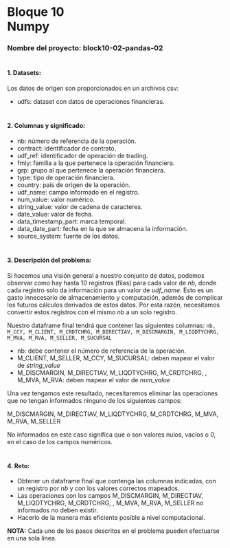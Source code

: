 # **Bloque 10 <br> Numpy**

### **Nombre del proyecto:** block10-02-pandas-02

#

#### **1. Datasets:**

Los datos de origen son proporcionados en un archivos csv:

- udfs: dataset con datos de operaciones financieras.

#

#### **2. Columnas y significado:**

- nb: número de referencia de la operación.
- contract: identificador de contrato.
- udf_ref: identificador de operación de trading.
- fmly: familia a la que pertenece la operación financiera.
- grp: grupo al que pertenece la operación financiera.
- type: tipo de operación financiera.
- country: país de origen de la operación.
- udf_name: campo informado en el registro.
- num_value: valor numérico.
- string_value: valor de cadena de caracteres.
- date_value: valor de fecha.
- data_timestamp_part: marca temporal.
- data_date_part: fecha en la que se almacena la información.
- source_system: fuente de los datos.

#

#### **3. Descripción del problema:**

Si hacemos una visión general a nuestro conjunto de datos, podemos observar como hay hasta 10 registros (filas) para cada valor de *nb*, donde cada registro solo da información para un valor de *udf_name*. Esto es un gasto innecesario de almacenamiento y computación, además de complicar los futuros cálculos derivados de estos datos. Por esta razón, necesitamos convertir estos registros con el mismo *nb* a un solo registro.

Nuestro dataframe final tendrá que contener las siguientes columnas: `nb, M_CCY, M_CLIENT, M_CRDTCHRG, M_DIRECTIAV, M_DISCMARGIN, M_LIQDTYCHRG, M_MVA, M_RVA, M_SELLER, M_SUCURSAL`

- nb: debe contener el número de referencia de la operación.
- M_CLIENT, M_SELLER, M_CCY, M_SUCURSAL: deben mapear el valor de *string_value*
- M_DISCMARGIN, M_DIRECTIAV, M_LIQDTYCHRG, M_CRDTCHRG, , M_MVA, M_RVA: deben mapear el valor de *num_value*


Una vez tengamos este resultado, necesitaremos eliminar las operaciones que no tengan informados ninguno de los siguientes campos:

M_DISCMARGIN, M_DIRECTIAV, M_LIQDTYCHRG, M_CRDTCHRG, M_MVA, M_RVA, M_SELLER

No informados en este caso significa que o son valores nulos, vacíos o 0, en el caso de los campos numéricos.

#

#### **4. Reto:**

- Obtener un dataframe final que contenga las columnas indicadas, con un registro por *nb* y con los valores correctos mapeados.
- Las operaciones con los campos M_DISCMARGIN, M_DIRECTIAV, M_LIQDTYCHRG, M_CRDTCHRG, , M_MVA, M_RVA, M_SELLER no informados no deben existir.
- Hacerlo de la manera más eficiente posible a nivel computacional.

**NOTA:** Cada uno de los pasos descritos en el problema pueden efectuarse en una sola línea.

#